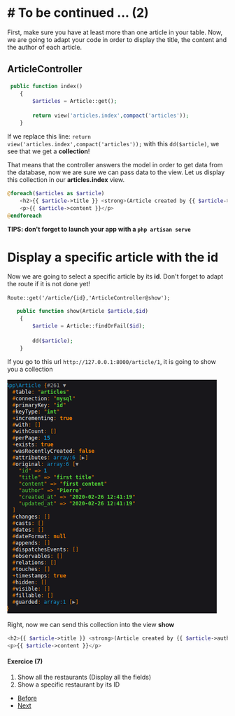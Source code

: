 # # To be continued ... (2)

First, make sure you have at least more than one article in your table. 
Now, we are going to adapt your code in order to display the title, the content and the author of each article.

## ArticleController

```php
 public function index()
    {
        $articles = Article::get();
        
        return view('articles.index',compact('articles'));
    }
```

If we replace this line: `return view('articles.index',compact('articles'));` with this `dd($article)`, we see that we get a **collection**!

That means that the controller answers the model in order to get data from the database, now we are sure we can pass data to the view. Let us display this collection in our **articles.index** view.

```php
@foreach($articles as $article)
    <h2>{{ $article->title }} <strong>(Article created by {{ $article->author }})</strong></h2>
    <p>{{ $article->content }}</p>
@endforeach
```

**TIPS: don't forget to launch your app with a `php artisan serve`**

# Display a specific article with the id

Now we are going to select a specific article by its **id**. Don't forget to adapt the route if it is not done yet!

`Route::get('/article/{id},'ArticleController@show');`

```php
   public function show(Article $article,$id)
    {
        $article = Article::findOrFail($id);

        dd($article);
    }

```

If you go to this url `http://127.0.0.1:8000/article/1`, it is going to show you a collection

![image](../assets/collection.png)

Right, now we can send this collection into the view **show**

```php
<h2>{{ $article->title }} <strong>(Article created by {{ $article->author }})</strong></h2>
<p>{{ $article->content }}</p>
```

#### Exercice (7)
1. Show all the restaurants (Display all the fields)
2. Show a specific restaurant by its ID

- [Before](/03.Exercice/a.step1.md)
- [Next](03.Exercice/../c.step3.md)